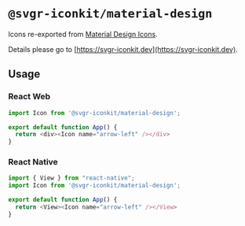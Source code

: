 # `@svgr-iconkit/material-design`

Icons re-exported from [Material Design Icons](https://npmjs.com/package/material-design-icons).

Details please go to [https://svgr-iconkit.dev](https://svgr-iconkit.dev).

## Usage

### React Web

```javascript
import Icon from '@svgr-iconkit/material-design';

export default function App() {
  return <div><Icon name="arrow-left" /></div>
}

```

### React Native

```javascript
import { View } from "react-native";
import Icon from '@svgr-iconkit/material-design';

export default function App() {
  return <View><Icon name="arrow-left" /></View>
}

```
